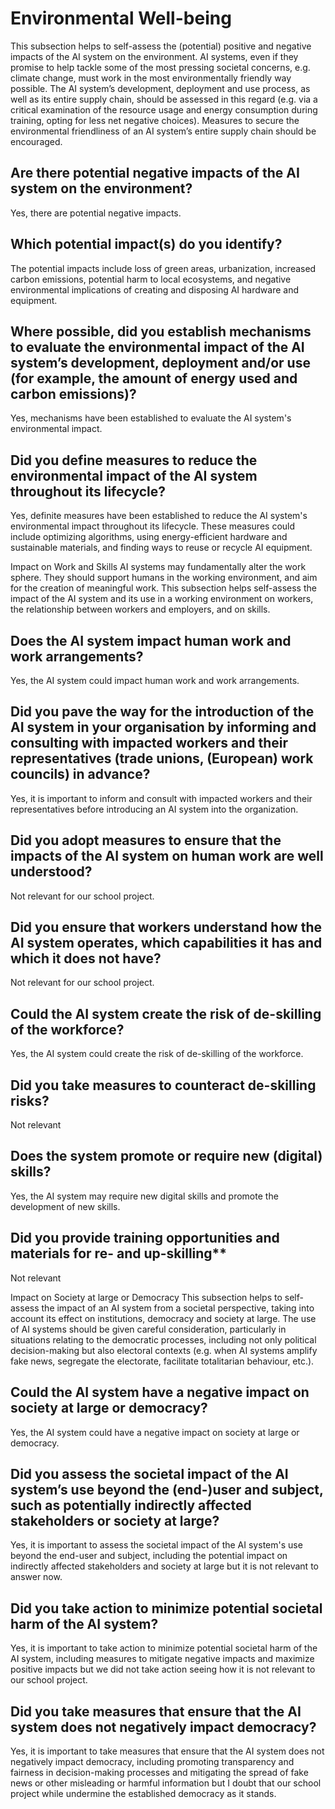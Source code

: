 ﻿# Environmental Well-being
This subsection helps to self-assess the (potential) positive and negative impacts of the AI
system on the environment. AI systems, even if they promise to help tackle some of the
most pressing societal concerns, e.g. climate change, must work in the most
environmentally friendly way possible. The AI system’s development, deployment and use
process, as well as its entire supply chain, should be assessed in this regard (e.g. via
a critical examination of the resource usage and energy consumption during training, opting
for less net negative choices). Measures to secure the environmental friendliness of an AI
system’s entire supply chain should be encouraged.
##  Are there potential negative impacts of the AI system on the environment?

Yes, there are potential negative impacts.


##  Which potential impact(s) do you identify?

The potential impacts include loss of green areas, urbanization, increased carbon emissions, potential harm to local ecosystems, and negative environmental implications of creating and disposing AI hardware and equipment.


##  Where possible, did you establish mechanisms to evaluate the environmental impact of the AI system’s development, deployment and/or use (for example, the amount of energy used and carbon emissions)?

Yes, mechanisms have been established to evaluate the AI system's environmental impact.


##  Did you define measures to reduce the environmental impact of the AI system throughout its lifecycle?

Yes, definite measures have been established to reduce the AI system's environmental impact throughout its lifecycle. These measures could include optimizing algorithms, using energy-efficient hardware and sustainable materials, and finding ways to reuse or recycle AI equipment.



Impact on Work and Skills
AI systems may fundamentally alter the work sphere. They should support humans in the
working environment, and aim for the creation of meaningful work. This subsection helps
self-assess the impact of the AI system and its use in a working environment on workers, the
relationship between workers and employers, and on skills.
##  Does the AI system impact human work and work arrangements?

Yes, the AI system could impact human work and work arrangements.


##  Did you pave the way for the introduction of the AI system in your organisation by informing and consulting with impacted workers and their representatives (trade unions, (European) work councils) in advance?

Yes, it is important to inform and consult with impacted workers and their representatives before introducing an AI system into the organization.


##  Did you adopt measures to ensure that the impacts of the AI system on human work are well understood?

Not relevant for our school project.


##  Did you ensure that workers understand how the AI system operates, which capabilities it has and which it does not have?

Not relevant for our school project.


##  Could the AI system create the risk of de-skilling of the workforce?

Yes, the AI system could create the risk of de-skilling of the workforce.


##  Did you take measures to counteract de-skilling risks?

Not relevant 


##  Does the system promote or require new (digital) skills?

Yes, the AI system may require new digital skills and promote the development of new skills.


##  Did you provide training opportunities and materials for re- and up-skilling**

Not relevant 



Impact on Society at large or Democracy
This subsection helps to self-assess the impact of an AI system from a societal perspective,
taking into account its effect on institutions, democracy and society at large. The use of AI
systems should be given careful consideration, particularly in situations relating to the
democratic processes, including not only political decision-making but also electoral contexts
(e.g. when AI systems amplify fake news, segregate the electorate, facilitate totalitarian
behaviour, etc.).
##  Could the AI system have a negative impact on society at large or democracy?

Yes, the AI system could have a negative impact on society at large or democracy.


##  Did you assess the societal impact of the AI system’s use beyond the (end-)user and subject, such as potentially indirectly affected stakeholders or society at large?

Yes, it is important to assess the societal impact of the AI system's use beyond the end-user and subject, including the potential impact on indirectly affected stakeholders and society at large but it is not relevant to answer now.


##  Did you take action to minimize potential societal harm of the AI system?

Yes, it is important to take action to minimize potential societal harm of the AI system, including measures to mitigate negative impacts and maximize positive impacts but we did not take action seeing how it is not relevant to our school project.


##  Did you take measures that ensure that the AI system does not negatively impact democracy?

Yes, it is important to take measures that ensure that the AI system does not negatively impact democracy, including promoting transparency and fairness in decision-making processes and mitigating the spread of fake news or other misleading or harmful information but I doubt that our school project while undermine the established democracy as it stands.
